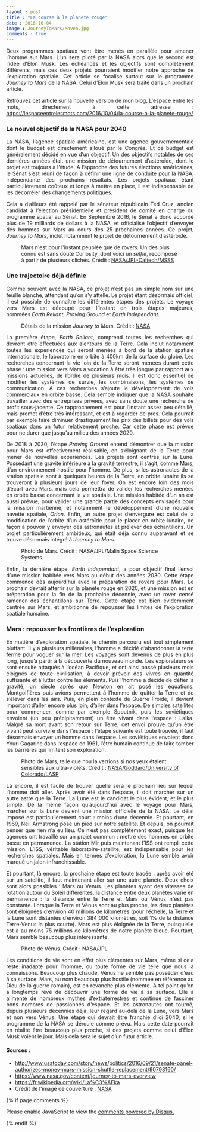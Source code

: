 ```yaml
---
layout : post
title : "La course à la planète rouge"
date : 2016-10-04
image : JourneyToMars/Maven.jpg
comments : true
---
```


<p class="intro" style="text-align: justify;"><span class="dropcap">D</span>eux programmes spatiaux vont être menés en parallèle pour amener l’homme sur Mars. L’un sera piloté par la NASA alors que le second est l’idée d’Elon Musk. Les échéances et les objectifs sont complètement différents, mais ces deux projets pourraient modifier notre approche de l’exploration spatiale. Cet article se focalise surtout sur le programme <em>Journey to Mars</em> de la NASA. Celui d’Elon Musk sera traité dans un prochain article.</p>

<p style="text-align: justify;"> Retrouvez cet article sur la nouvelle version de mon blog, L'espace entre les mots, directement à cette adresse : <a href="https://lespaceentrelesmots.com/2016/10/04/la-course-a-la-planete-rouge/">https://lespaceentrelesmots.com/2016/10/04/la-course-a-la-planete-rouge/</a> </p>


### Le nouvel objectif de la NASA pour 2040

<p style="text-align: justify;">La NASA, l’agence spatiale américaine, est une agence gouvernementale dont le budget est directement alloué par le Congrès. Et ce budget est généralement décidé en vue d’un objectif. Un des objectifs notables de ces dernières années était une mission de détournement d’astéroïde, dont le projet est toujours à l’étude. A l’approche des futures élections américaines, le Sénat s’est réuni de façon à définir une ligne de conduite pour la NASA, indépendante des prochains résultats. Les projets spatiaux étant particulièrement coûteux et longs à mettre en place, il est indispensable de les décorréler des changements politiques.</p>

<p style="text-align: justify;">Cela a d’ailleurs été rappelé par le sénateur républicain Ted Cruz, ancien candidat à l’élection présidentielle et président de comité en charge du programme spatial au Sénat. En Septembre 2016, le Sénat a donc accordé plus de 19 milliards de dollars à la NASA, et officialisé l’objectif d’envoyer des hommes sur Mars au cours des 25 prochaines années. Ce projet, <em>Journey to Mars</em>, inclut notamment le projet de détournement d’astéroïde.</p>

<figure>
	<img src="{{ '/assets/img/JourneyToMars/Curiosity.jpg' | prepend: site.baseurl }}" alt=""> 
	<figcaption>Mars n'est pour l'instant peuplée que de rovers. Un des plus connu est sans doute Curiosity, dont voici un <em>selfie</em>, recomposé à partir de plusieurs clichés. Crédit : <a href="http://www.nasa.gov/feature/jpl/nasas-curiosity-rover-begins-next-mars-chapter">NASA/JPL-Caltech/MSSS</a></figcaption>
</figure>

### Une trajectoire déjà définie

<p style="text-align: justify;">Comme souvent avec la NASA, ce projet n’est pas un simple nom sur une feuille blanche, attendant qu’on s’y attelle. Le projet étant désormais officiel, il est possible de connaître les différentes étapes des projets. Le voyage vers Mars est découpé pour l’instant en trois étapes majeures, nommées <em>Earth Reliant</em>, <em>Proving Ground</em> et <em>Earth Independant</em>.</p>

<figure>
	<img src="{{ '/assets/img/JourneyToMars/JourneyToMars.jpeg' | prepend: site.baseurl }}" alt=""> 
	<figcaption>Détails de la mission <em>Journey to Mars</em>. Crédit : <a href="http://www.nasa.gov/content/nasas-journey-to-mars">NASA</a></figcaption>
</figure>

<p style="text-align: justify;">La première étape, <em>Earth Reliant</em>, comprend toutes les recherches qui devront être effectuées aux alentours de la Terre. Cela inclut notamment toutes les expériences qui seront menées à bord de la station spatiale internationale, le laboratoire en orbite à 400km de la surface du globe. Les recherches concernant la vie loin de la Terre seront menées durant cette phase : une mission vers Mars a vocation à être très longue par rapport aux missions actuelles, de l’ordre de plusieurs mois. Il est donc essentiel de modifier les systèmes de survie, les combinaisons, les systèmes de communication. A ces recherches s’ajoute le développement de vols commerciaux en orbite basse. Cela semble indiquer que la NASA souhaite travailler avec des entreprises privées, avec sans doute une recherche de profit sous-jacente. Ce rapprochement est pour l’instant assez peu détaillé, mais promet d’être très intéressant, et est à regarder de près. Cela pourrait par exemple faire diminuer drastiquement les prix des billets pour des vols spatiaux dans un futur relativement proche. Car cette phase est prévue pour ne durer que jusqu’au milieu des années 2020.</p>

<p style="text-align: justify;">De 2018 à 2030, l’étape <em>Proving Ground</em> entend démontrer que la mission pour Mars est effectivement réalisable, en s’éloignant de la Terre pour mener de nouvelles expériences. Les projets sont centrés sur la Lune. Possédant une gravité inférieure à la gravité terrestre, il s’agit, comme Mars, d’un environnement hostile pour l’homme. De plus, si les astronautes de la station spatiale sont à quelques heures de la Terre, en orbite lunaire ils se trouveront à plusieurs jours de leur foyer. On est encore loin des mois d’écart avec Mars, mais cela permettra de valider les recherches menées en orbite basse concernant la vie spatiale. Une mission habitée d’un an est aussi prévue, pour valider une grande partie des concepts envisagés pour la mission martienne, et notamment le développement d’une nouvelle navette spatiale, <em>Orion</em>. Enfin, un autre projet d’envergure est celui de la modification de l’orbite d’un astéroïde pour le placer en orbite lunaire, de façon à pouvoir y envoyer des astronautes et prélever des échantillons. Un projet particulièrement ambitieux, qui était déjà connu auparavant et se trouve désormais intégré à <em>Journey to Mars</em>.</p>

<figure>
	<img src="{{ '/assets/img/JourneyToMars/Mars.jpg' | prepend: site.baseurl }}" alt=""> 
	<figcaption>Photo de Mars. Crédit : NASA/JPL/Malin Space Science Systems</figcaption>
</figure>

<p style="text-align: justify;">Enfin, la dernière étape, <em>Earth Independant</em>, a pour objectif final l’envoi d’une mission habitée vers Mars au début des années 2030. Cette étape commence dès aujourd’hui avec la préparation de rovers pour Mars. Le prochain devrait atterrir sur la planète rouge en 2020, et une mission est en préparation pour la fin de la prochaine décennie, avec un rover censé ramener des échantillons sur Terre. Cette étape est bien évidemment centrée sur Mars, et ambitionne de repousser les limites de l’exploration spatiale humaine.</p>

### Mars : repousser les frontières de l’exploration

<p style="text-align: justify;">En matière d’exploration spatiale, le chemin parcouru est tout simplement bluffant. Il y a plusieurs millénaires, l’homme a décidé d’abandonner la terre ferme pour voguer sur la mer. Les voyages sont devenus de plus en plus long, jusqu’à partir à la découverte du nouveau monde. Les explorateurs se sont ensuite attaqués à l’océan Pacifique, et ont ainsi passé plusieurs mois éloignés de toute civilisation, à devoir prévoir des vivres en quantité suffisante et à lutter contre les éléments. Puis l’homme a décidé de défier la gravité, un siècle après que Newton en ait posé les équations. Montgolfières puis avions permettent à l’homme de quitter la Terre et de s’élever dans les airs. Puis, en plein contexte de Guerre Froide, il devient important d’aller encore plus loin, d’aller dans l’espace. De simples satellites pour commencer, comme par exemple Spoutnik, puis les soviétiques envoient (un peu précipitamment) un être vivant dans l’espace : Laika. Malgré sa mort avant son retour sur Terre, cet envoi prouve qu’un être vivant peut survivre dans l’espace : l’étape suivante est toute trouvée, il faut désormais envoyer un homme dans l’espace. Les soviétiques envoient donc Youri Gagarine dans l’espace en 1961, l’être humain continue de faire tomber les barrières qui limitent son exploration.</p>

<figure>
	<img src="{{ '/assets/img/JourneyToMars/MarsUV.jpg' | prepend: site.baseurl }}" alt=""> 
	<figcaption>Photo de Mars, telle que nou la verrions si nos yeux étaient sensibles aux ultra-violets. Crédit : <a href="http://www.nasa.gov/feature/goddard/2016/maven-celebrates-one-mars-year-of-science">NASA/Goddard/University of Colorado/LASP</a></figcaption>
</figure>

<p style="text-align: justify;">Là encore, il est facile de trouver quelle sera le prochain lieu sur lequel l’homme doit aller. Après avoir été dans l’espace, il doit marcher sur un autre astre que la Terre. La Lune est le candidat le plus évident, et le plus simple. De la même façon qu’aujourd’hui avec le voyage pour Mars, marcher sur la Lune devient une mission officielle de la NASA. Le délai imposé est particulièrement court : moins d’une décennie. Et pourtant, en 1969, Neil Armstrong pose un pied sur notre satellite. Et depuis, on pourrait penser que rien n’a eu lieu. Ce n’est pas complètement exact, puisque les agences ont travaillé sur un projet commun : mettre des hommes en orbite basse en permanence. La station Mir puis maintenant l’ISS ont rempli cette mission. L’ISS, véritable laboratoire-satellite, est indispensable pour les recherches spatiales. Mais en termes d’exploration, la Lune semble avoir marqué un jalon infranchissable. </p>

<p style="text-align: justify;">Et pourtant, là encore, la prochaine étape est toute tracée : après avoir été sur un satellite, il faut maintenant aller sur une autre planète. Deux choix sont alors possibles : Mars ou Venus. Les planètes ayant des vitesses de rotation autour du Soleil différentes, la distance entre deux planètes varie en permanence : la distance entre la Terre et Mars ou Vénus n'est pas constante. Lorsque la Terre et Vénus sont au plus proche, les deux planètes sont éloignées d’environ 40 millions de kilomètres (pour l’échelle, la Terre et la Lune sont distantes d’environ 384 000 kilomètres, soit 1% de la distance Terre-Venus la plus courte). Mars est plus éloignée de la Terre, puisqu’elle est à au moins 75 millions de kilomètres de notre planète bleue. Pourtant, Mars semble beaucoup plus intéressante.</p>

<figure>
	<img src="{{ '/assets/img/JourneyToMars/Venus.jpg' | prepend: site.baseurl }}" alt=""> 
	<figcaption>Photo de Vénus. Crédit : NASA/JPL</figcaption>
</figure>

<p style="text-align: justify;">Les conditions de vie sont en effet plus clémentes sur Mars, même si cela reste inadapté pour l’homme, ou toute forme de vie telle que nous la connaissons. Beaucoup plus chaude, Vénus ne semble pas posséder d’eau à sa surface. Mars, au nom beaucoup plus hostile (nommée en référence au Dieu de la guerre romain), est en revanche plus clémente. A tel point qu’on a longtemps rêvé de découvrir une forme de vie à sa surface. Elle a alimenté de nombreux mythes d’extraterrestres et continue de fasciner bons nombres de passionnés d’espace. Et les astronautes ont tourné, depuis plusieurs décennies déjà, leur regard au-delà de la Lune, vers Mars et non vers Vénus. Une étape qui devrait être franchie d’ici 2040, si le programme de la NASA se déroule comme prévu. Mais cette date pourrait en réalité être beaucoup plus proche, si des projets comme celui d’Elon Musk voient le jour. Mais cela sera le sujet d’un futur article.</p>

#### Sources : 
* <a href="http://www.usatoday.com/story/news/politics/2016/09/21/senate-panel-authorizes-money-mars-mission-shuttle-replacement/90793160/">http://www.usatoday.com/story/news/politics/2016/09/21/senate-panel-authorizes-money-mars-mission-shuttle-replacement/90793160/</a>
* <a href="https://www.nasa.gov/content/journey-to-mars-overview">https://www.nasa.gov/content/journey-to-mars-overview</a>
* <a href="https://fr.wikipedia.org/wiki/La%C3%AFka">https://fr.wikipedia.org/wiki/La%C3%AFka</a>
* Crédit de l'image de couverture : <a href="http://www.nasa.gov/sites/default/files/thumbnails/image/mavenbeautyshotverticallimb.jpg">NASA</a>

{% if page.comments %}
<div id="disqus_thread"></div>
<script>

/**
 *  RECOMMENDED CONFIGURATION VARIABLES: EDIT AND UNCOMMENT THE SECTION BELOW TO INSERT DYNAMIC VALUES FROM YOUR PLATFORM OR CMS.
 *  LEARN WHY DEFINING THESE VARIABLES IS IMPORTANT: https://disqus.com/admin/universalcode/#configuration-variables */
/*
var disqus_config = function () {
    this.page.url = http://www.charlesgabouleaud.fr/blog/course-planete-rouge/;  // Replace PAGE_URL with your page's canonical URL variable
    this.page.identifier = PAGE_IDENTIFIER; // Replace PAGE_IDENTIFIER with your page's unique identifier variable
};
*/
(function() { // DON'T EDIT BELOW THIS LINE
    var d = document, s = d.createElement('script');
    s.src = '//charlesgabouleaud-fr.disqus.com/embed.js';
    s.setAttribute('data-timestamp', +new Date());
    (d.head || d.body).appendChild(s);
})();
</script>
<noscript>Please enable JavaScript to view the <a href="https://disqus.com/?ref_noscript">comments powered by Disqus.</a></noscript>
                                    
{% endif %}
